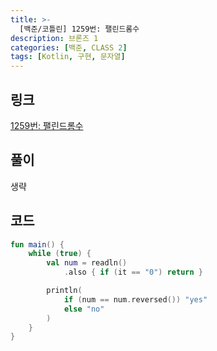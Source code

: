 ```yaml
---
title: >-
  [백준/코틀린] 1259번: 팰린드롬수
description: 브론즈 1
categories: [백준, CLASS 2]
tags: [Kotlin, 구현, 문자열]
---
```


## 링크
[1259번: 팰린드롬수](https://www.acmicpc.net/problem/1259)

## 풀이
생략

## 코드
```kotlin
fun main() {
    while (true) {
        val num = readln()
            .also { if (it == "0") return }

        println(
            if (num == num.reversed()) "yes"
            else "no"
        )
    }
}

```
